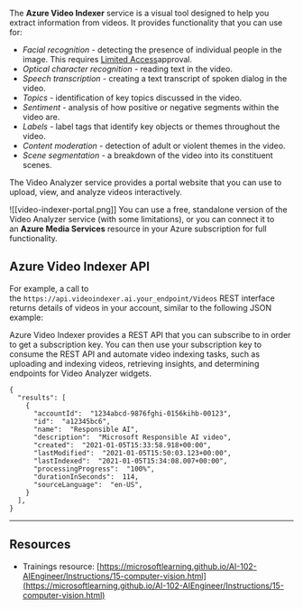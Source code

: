 The **Azure Video Indexer** service is a visual tool designed to help you extract information from videos. It provides functionality that you can use for:

-   *Facial recognition* - detecting the presence of individual people in the image. This requires [Limited Access](https://aka.ms/cog-services-limited-access)approval.
-   *Optical character recognition* - reading text in the video.
-   *Speech transcription* - creating a text transcript of spoken dialog in the video.
-   *Topics* - identification of key topics discussed in the video.
-   *Sentiment* - analysis of how positive or negative segments within the video are.
-   *Labels* - label tags that identify key objects or themes throughout the video.
-   *Content moderation* - detection of adult or violent themes in the video.
-   *Scene segmentation* - a breakdown of the video into its constituent scenes.

The Video Analyzer service provides a portal website that you can use to upload, view, and analyze videos interactively.

![[video-indexer-portal.png]] You can use a free, standalone version of the Video Analyzer service (with some limitations), or you can connect it to an **Azure Media Services** resource in your Azure subscription for full functionality.

## Azure Video Indexer API

For example, a call to the `https://api.videoindexer.ai.your_endpoint/Videos` REST interface returns details of videos in your account, similar to the following JSON example:

Azure Video Indexer provides a REST API that you can subscribe to in order to get a subscription key. You can then use your subscription key to consume the REST API and automate video indexing tasks, such as uploading and indexing videos, retrieving insights, and determining endpoints for Video Analyzer widgets.

```
{
  "results": [
    {
      "accountId":  "1234abcd-9876fghi-0156kihb-00123",
      "id":  "a12345bc6",
      "name":  "Responsible AI",
      "description":  "Microsoft Responsible AI video",
      "created":  "2021-01-05T15:33:58.918+00:00",
      "lastModified":  "2021-01-05T15:50:03.123+00:00",
      "lastIndexed":  "2021-01-05T15:34:08.007+00:00",
      "processingProgress":  "100%",
      "durationInSeconds":  114,
      "sourceLanguage":  "en-US",
    }
  ],
}
```

---

## Resources

-   Trainings resource: [https://microsoftlearning.github.io/AI-102-AIEngineer/Instructions/15-computer-vision.html](https://microsoftlearning.github.io/AI-102-AIEngineer/Instructions/15-computer-vision.html)
